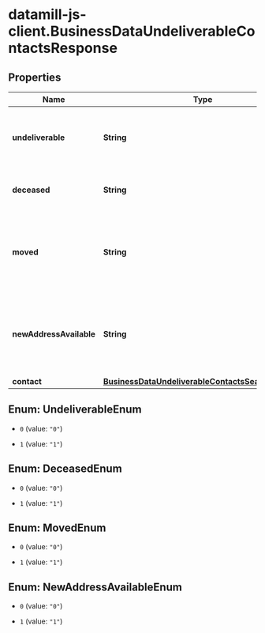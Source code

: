 # datamill-js-client.BusinessDataUndeliverableContactsResponse

## Properties
Name | Type | Description | Notes
------------ | ------------- | ------------- | -------------
**undeliverable** | **String** | Flag if sending a mail would result in an undeliverable state [**0**, **1**] | 
**deceased** | **String** | Flag if the person is deceased [**0**, **1**] | 
**moved** | **String** | Flag if the person has moved to a new address but we do not know the new address [**0**, **1**] | 
**newAddressAvailable** | **String** | Flag if the person has moved to a new address and we know the new address [**0**, **1**] | 
**contact** | [**BusinessDataUndeliverableContactsSearchContact**](BusinessDataUndeliverableContactsSearchContact.md) |  | 


<a name="UndeliverableEnum"></a>
## Enum: UndeliverableEnum


* `0` (value: `"0"`)

* `1` (value: `"1"`)




<a name="DeceasedEnum"></a>
## Enum: DeceasedEnum


* `0` (value: `"0"`)

* `1` (value: `"1"`)




<a name="MovedEnum"></a>
## Enum: MovedEnum


* `0` (value: `"0"`)

* `1` (value: `"1"`)




<a name="NewAddressAvailableEnum"></a>
## Enum: NewAddressAvailableEnum


* `0` (value: `"0"`)

* `1` (value: `"1"`)




